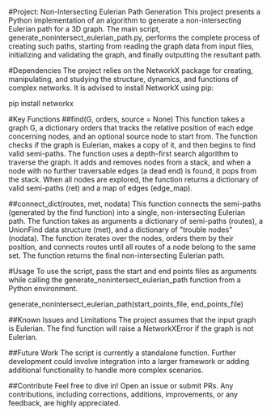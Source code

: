 #Project: Non-Intersecting Eulerian Path Generation
This project presents a Python implementation of an algorithm to generate a non-intersecting Eulerian path for a 3D graph. The main script, generate_nonintersect_eulerian_path.py, performs the complete process of creating such paths, starting from reading the graph data from input files, initializing and validating the graph, and finally outputting the resultant path.

#Dependencies
The project relies on the NetworkX package for creating, manipulating, and studying the structure, dynamics, and functions of complex networks. It is advised to install NetworkX using pip:

pip install networkx

#Key Functions
##find(G, orders, source = None)
This function takes a graph G, a dictionary orders that tracks the relative position of each edge concerning nodes, and an optional source node to start from. The function checks if the graph is Eulerian, makes a copy of it, and then begins to find valid semi-paths. The function uses a depth-first search algorithm to traverse the graph. It adds and removes nodes from a stack, and when a node with no further traversable edges (a dead end) is found, it pops from the stack. When all nodes are explored, the function returns a dictionary of valid semi-paths (ret) and a map of edges (edge_map).

##connect_dict(routes, met, nodata)
This function connects the semi-paths (generated by the find function) into a single, non-intersecting Eulerian path. The function takes as arguments a dictionary of semi-paths (routes), a UnionFind data structure (met), and a dictionary of "trouble nodes" (nodata). The function iterates over the nodes, orders them by their position, and connects routes until all routes of a node belong to the same set. The function returns the final non-intersecting Eulerian path.

#Usage
To use the script, pass the start and end points files as arguments while calling the generate_nonintersect_eulerian_path function from a Python environment.

generate_nonintersect_eulerian_path(start_points_file, end_points_file)

##Known Issues and Limitations
The project assumes that the input graph is Eulerian. The find function will raise a NetworkXError if the graph is not Eulerian.

##Future Work
The script is currently a standalone function. Further development could involve integration into a larger framework or adding additional functionality to handle more complex scenarios.

##Contribute
Feel free to dive in! Open an issue or submit PRs. Any contributions, including corrections, additions, improvements, or any feedback, are highly appreciated.
